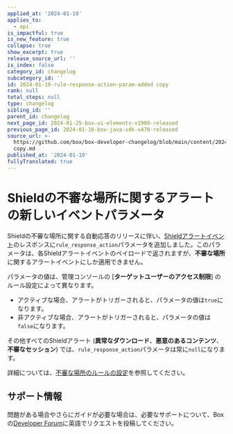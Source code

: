 ```yaml
---
applied_at: '2024-01-19'
applies_to:
  - api
is_impactful: true
is_new_feature: true
collapse: true
show_excerpt: true
release_source_url: ''
is_index: false
category_id: changelog
subcategory_id: ''
id: 2024-01-19-rule-response-action-param-added copy
rank: null
total_steps: null
type: changelog
sibling_id: ''
parent_id: changelog
next_page_id: 2024-01-25-box-ui-elements-v1900-released
previous_page_id: 2024-01-16-box-java-sdk-v470-released
source_url: >-
  https://github.com/box/box-developer-changelog/blob/main/content/2024/01-19-rule-response-action-param-added
  copy.md
published_at: '2024-01-19'
fullyTranslated: true
---
```

# Shieldの不審な場所に関するアラートの新しいイベントパラメータ

Shieldの不審な場所に関する自動応答のリリースに伴い、[Shieldアラートイベント][1]のレスポンスに`rule_response_action`パラメータを追加しました。このパラメータは、各Shieldアラートイベントのペイロードで返されますが、**不審な場所**に関するアラートイベントにしか適用できません。

<!-- more -->

パラメータの値は、管理コンソールの \[**ターゲットユーザーのアクセス制限**] のルール設定によって異なります。

* アクティブな場合、アラートがトリガーされると、パラメータの値は`true`になります。
* 非アクティブな場合、アラートがトリガーされると、パラメータの値は`false`になります。

その他すべてのShieldアラート (**異常なダウンロード**、**悪意のあるコンテンツ**、**不審なセッション**) では、`rule_response_action`パラメータは常に`null`になります。

詳細については、[不審な場所のルールの設定][2]を参照してください。

## サポート情報

問題がある場合やさらにガイドが必要な場合は、必要なサポートについて、Boxの[Developer Forum][3]に英語でリクエストを投稿してください。

[1]: g://events/event-triggers/shield-alert-events/#suspicious-locations-alert

[2]: https://support.box.com/hc/en-us/articles/9090542213395-Shield-Threat-Detection-Rule-Settings#h_01GE85EWQ1TS5APY7RGN801QSC

[3]: https://forum.box.com/
